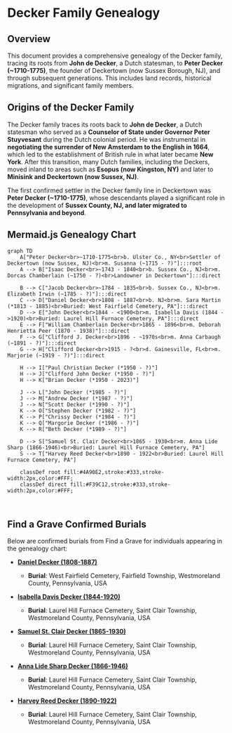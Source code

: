# Decker Family Genealogy

## Overview
This document provides a comprehensive genealogy of the Decker family, tracing its roots from **John de Decker**, a Dutch statesman, to **Peter Decker (~1710-1775)**, the founder of Deckertown (now Sussex Borough, NJ), and through subsequent generations. This includes land records, historical migrations, and significant family members.

## **Origins of the Decker Family**
The Decker family traces its roots back to **John de Decker**, a Dutch statesman who served as a **Counselor of State under Governor Peter Stuyvesant** during the Dutch colonial period. He was instrumental in **negotiating the surrender of New Amsterdam to the English in 1664**, which led to the establishment of British rule in what later became **New York**. After this transition, many Dutch families, including the Deckers, moved inland to areas such as **Esopus (now Kingston, NY)** and later to **Minisink and Deckertown (now Sussex, NJ)**.

The first confirmed settler in the Decker family line in Deckertown was **Peter Decker (~1710-1775)**, whose descendants played a significant role in the development of **Sussex County, NJ, and later migrated to Pennsylvania and beyond**.

## **Mermaid.js Genealogy Chart**
```mermaid
graph TD
    A["Peter Decker<br>~1710-1775<br>b. Ulster Co., NY<br>Settler of Deckertown (now Sussex, NJ)<br>m. Susanna (~1715 - ?)"]:::root 
    A --> B["Isaac Decker<br>~1743 - 1840<br>b. Sussex Co., NJ<br>m. Dorcas Chamberlain (~1750 - ?)<br>Landowner in Deckertown"]:::direct

    B --> C["Jacob Decker<br>~1784 - 1835<br>b. Sussex Co., NJ<br>m. Elizabeth Irwin (~1785 - ?)"]:::direct
    C --> D["Daniel Decker<br>1808 - 1887<br>b. NJ<br>m. Sara Martin (*1813 - 1885)<br>Buried: West Fairfield Cemetery, PA"]:::direct
    D --> E["John Decker<br>1844 - <1900<br>m. Isabella Davis (1844 - >1920)<br>Buried: Laurel Hill Furnace Cemetery, PA"]:::direct
    E --> F["William Chamberlain Decker<br>1865 - 1896<br>m. Deborah Henrietta Peer (1870 - 1938)"]:::direct
    F --> G["Clifford J. Decker<br>1896 - ~1970s<br>m. Anna Carbaugh (~1891 - ?)"]:::direct
    G --> H["Clifford Decker<br>1915 - ?<br>d. Gainesville, FL<br>m. Marjorie (~1919 - ?)"]:::direct

    H --> I["Paul Christian Decker (*1950 - ?)"]
    H --> J["Clifford John Decker (*1950 - ?)"]
    H --> K["Brian Decker (*1950 - 2023)"]

    J --> L["John Decker (*1985 - ?)"]
    J --> M["Andrew Decker (*1987 - ?)"]
    J --> N["Scott Decker (*1990 - ?)"]
    K --> O["Stephen Decker (*1982 - ?)"]
    K --> P["Chrissy Decker (*1984 - ?)"]
    K --> Q["Margorie Decker (*1986 - ?)"]
    K --> R["Beth Decker (*1989 - ?)"]

    D --> S["Samuel St. Clair Decker<br>1865 - 1930<br>m. Anna Lide Sharp (1866-1946)<br>Buried: Laurel Hill Furnace Cemetery, PA"]
    S --> T["Harvey Reed Decker<br>1890 - 1922<br>Buried: Laurel Hill Furnace Cemetery, PA"]

    classDef root fill:#4A90E2,stroke:#333,stroke-width:2px,color:#FFF;
    classDef direct fill:#F39C12,stroke:#333,stroke-width:2px,color:#FFF;



```

## Find a Grave Confirmed Burials

Below are confirmed burials from Find a Grave for individuals appearing in the genealogy chart:

- **[Daniel Decker (1808-1887)](https://www.findagrave.com/memorial/57753620/daniel-decker)**
  - **Burial**: West Fairfield Cemetery, Fairfield Township, Westmoreland County, Pennsylvania, USA

- **[Isabella Davis Decker (1844-1920)](https://www.findagrave.com/memorial/86567652/isabella-decker)**
  - **Burial**: Laurel Hill Furnace Cemetery, Saint Clair Township, Westmoreland County, Pennsylvania, USA

- **[Samuel St. Clair Decker (1865-1930)](https://www.findagrave.com/memorial/125481647/samuel-st._clair-decker)**
  - **Burial**: Laurel Hill Furnace Cemetery, Saint Clair Township, Westmoreland County, Pennsylvania, USA

- **[Anna Lide Sharp Decker (1866-1946)](https://www.findagrave.com/memorial/125481679/anna-lide-decker)**
  - **Burial**: Laurel Hill Furnace Cemetery, Saint Clair Township, Westmoreland County, Pennsylvania, USA

- **[Harvey Reed Decker (1890-1922)](https://www.findagrave.com/memorial/85048797/harvey-reed-decker)**
  - **Burial**: Laurel Hill Furnace Cemetery, Saint Clair Township, Westmoreland County, Pennsylvania, USA
